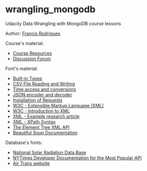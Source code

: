 # wrangling_mongodb #

Udacity Data Wrangling with MongoDB course lessons

Author: [Francis Rodrigues](https://github.com/francisrod01)

Course's material:

* [Course Resources](https://www.udacity.com/wiki/ud032#course-resources)
* [Discussion Forum](https://discussions.udacity.com/c/standalone-courses/data-wrangling-with-mongodb)

Font's material:

* [Built-in Types](https://docs.python.org/3/library/stdtypes.html)
* [CSV File Reading and Writing](https://docs.python.org/3/library/csv.html)
* [Time access and conversions](https://docs.python.org/3/library/time.html)
* [JSON encoder and decoder](https://docs.python.org/3/library/json.html)
* [Installation of Requests](http://requests.readthedocs.io/en/latest/user/install/#install)
* [W3C - Extensible Markup Language (XML)](https://www.w3.org/TR/xml/#sec-origin-goals)
* [W3C - Introduction to XML](https://www.w3schools.com/xml/xml_whatis.asp)
* [XML - Example research article](https://d17h27t6h515a5.cloudfront.net/topher/2017/March/58be1c65_exampleresearcharticle/exampleresearcharticle.xml)
* [XML - XPath Syntax](https://www.w3schools.com/xml/xpath_syntax.asp)
* [The Element Tree XML API](https://docs.python.org/3/library/xml.etree.elementtree.html#module-xml.etree.ElementTree)
* [Beautiful Soup Documentation](https://www.crummy.com/software/BeautifulSoup/bs4/doc/)


Database's fonts:
* [National Solar Radiation Data Base](http://rredc.nrel.gov/solar/old_data/nsrdb/1991-2005/tmy3/by_USAFN.html)
* [NYTimes Developer Documentation for the Most Popular API](http://developer.nytimes.com/)
* [Air Trans website](https://www.transtats.bts.gov/Data_Elements.aspx?Data=2)
